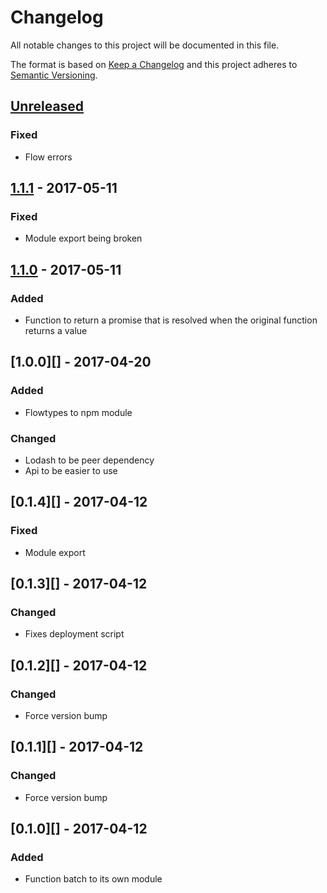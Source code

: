 # Changelog

All notable changes to this project will be documented in this file.

The format is based on [Keep a Changelog](http://keepachangelog.com/)
and this project adheres to [Semantic Versioning](http://semver.org/).

## [Unreleased][]
### Fixed
- Flow errors

## [1.1.1][] - 2017-05-11
### Fixed
- Module export being broken

## [1.1.0][] - 2017-05-11
### Added
- Function to return a promise that is resolved when the original function returns a value

## [1.0.0][] - 2017-04-20
### Added
- Flowtypes to npm module

### Changed
- Lodash to be peer dependency
- Api to be easier to use

## [0.1.4][] - 2017-04-12
### Fixed
- Module export

## [0.1.3][] - 2017-04-12
### Changed
- Fixes deployment script

## [0.1.2][] - 2017-04-12
### Changed
- Force version bump

## [0.1.1][] - 2017-04-12
### Changed
- Force version bump

## [0.1.0][] - 2017-04-12
### Added
- Function batch to its own module


[Unreleased]: https://github.com/madou/function-batch/compare/v1.1.1...HEAD
[1.1.1]: https://github.com/madou/function-batch/compare/v1.1.0...v1.1.1
[1.1.0]: https://github.com/madou/function-batch/tree/v1.1.0
